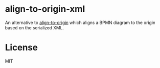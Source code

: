 # align-to-origin-xml

An alternative to [align-to-origin]() which aligns a BPMN diagram to the origin based on the serialized XML.

# License

MIT